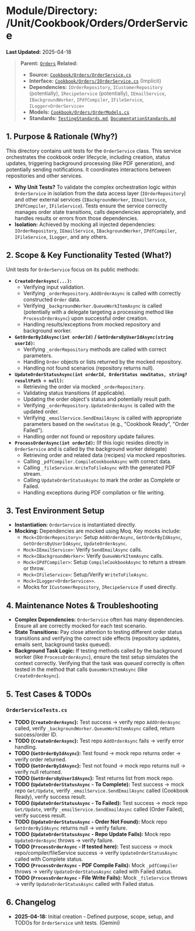 # Module/Directory: /Unit/Cookbook/Orders/OrderService

**Last Updated:** 2025-04-18

> **Parent:** [`Orders`](../README.md)
> **Related:**
> * **Source:** [`Cookbook/Orders/OrderService.cs`](../../../../../Zarichney.Server/Cookbook/Orders/OrderService.cs)
> * **Interface:** [`Cookbook/Orders/IOrderService.cs`](../../../../../Zarichney.Server/Cookbook/Orders/OrderService.cs) (Implicit)
> * **Dependencies:** `IOrderRepository`, `ICustomerRepository` (potentially), `IRecipeService` (potentially), `IEmailService`, `IBackgroundWorker`, `IPdfCompiler`, `IFileService`, `ILogger<OrderService>`
> * **Models:** [`Cookbook/Orders/OrderModels.cs`](../../../../../Zarichney.Server/Cookbook/Orders/OrderModels.cs)
> * **Standards:** [`TestingStandards.md`](../../../../../Docs/Standards/TestingStandards.md), [`DocumentationStandards.md`](../../../../../Docs/Standards/DocumentationStandards.md)

## 1. Purpose & Rationale (Why?)

This directory contains unit tests for the `OrderService` class. This service orchestrates the cookbook order lifecycle, including creation, status updates, triggering background processing (like PDF generation), and potentially sending notifications. It coordinates interactions between repositories and other services.

* **Why Unit Tests?** To validate the complex orchestration logic within `OrderService` in isolation from the data access layer (`IOrderRepository`) and other external services (`IBackgroundWorker`, `IEmailService`, `IPdfCompiler`, `IFileService`). Tests ensure the service correctly manages order state transitions, calls dependencies appropriately, and handles results or errors from those dependencies.
* **Isolation:** Achieved by mocking all injected dependencies: `IOrderRepository`, `IEmailService`, `IBackgroundWorker`, `IPdfCompiler`, `IFileService`, `ILogger`, and any others.

## 2. Scope & Key Functionality Tested (What?)

Unit tests for `OrderService` focus on its public methods:

* **`CreateOrderAsync(...)`:**
    * Verifying input validation.
    * Verifying `_orderRepository.AddOrderAsync` is called with correctly constructed `Order` data.
    * Verifying `_backgroundWorker.QueueWorkItemAsync` is called (potentially with a delegate targeting a processing method like `ProcessOrderAsync`) upon successful order creation.
    * Handling results/exceptions from mocked repository and background worker.
* **`GetOrderByIdAsync(int orderId)` / `GetOrdersByUserIdAsync(string userId)`:**
    * Verifying `_orderRepository` methods are called with correct parameters.
    * Handling `Order` objects or lists returned by the mocked repository.
    * Handling not found scenarios (repository returns null).
* **`UpdateOrderStatusAsync(int orderId, OrderStatus newStatus, string? resultPath = null)`:**
    * Retrieving the order via mocked `_orderRepository`.
    * Validating status transitions (if applicable).
    * Updating the order object's status and potentially result path.
    * Verifying `_orderRepository.UpdateOrderAsync` is called with the updated order.
    * Verifying `_emailService.SendEmailAsync` is called with appropriate parameters based on the `newStatus` (e.g., "Cookbook Ready", "Order Failed").
    * Handling order not found or repository update failures.
* **`ProcessOrderAsync(int orderId)`:** (If this logic resides directly in `OrderService` and is called by the background worker delegate)
    * Retrieving order and related data (recipes) via mocked repositories.
    * Calling `_pdfCompiler.CompileCookbookAsync` with correct data.
    * Calling `_fileService.WriteToFileAsync` with the generated PDF stream.
    * Calling `UpdateOrderStatusAsync` to mark the order as Complete or Failed.
    * Handling exceptions during PDF compilation or file writing.

## 3. Test Environment Setup

* **Instantiation:** `OrderService` is instantiated directly.
* **Mocking:** Dependencies are mocked using Moq. Key mocks include:
    * `Mock<IOrderRepository>`: Setup `AddOrderAsync`, `GetOrderByIdAsync`, `GetOrdersByUserIdAsync`, `UpdateOrderAsync`.
    * `Mock<IEmailService>`: Verify `SendEmailAsync` calls.
    * `Mock<IBackgroundWorker>`: Verify `QueueWorkItemAsync` calls.
    * `Mock<IPdfCompiler>`: Setup `CompileCookbookAsync` to return a stream or throw.
    * `Mock<IFileService>`: Setup/Verify `WriteToFileAsync`.
    * `Mock<ILogger<OrderService>>`.
    * Mocks for `ICustomerRepository`, `IRecipeService` if used directly.

## 4. Maintenance Notes & Troubleshooting

* **Complex Dependencies:** `OrderService` often has many dependencies. Ensure all are correctly mocked for each test scenario.
* **State Transitions:** Pay close attention to testing different order status transitions and verifying the correct side effects (repository updates, emails sent, background tasks queued).
* **Background Task Logic:** If testing methods called *by* the background worker (like `ProcessOrderAsync`), ensure the test setup simulates the context correctly. Verifying that the task was *queued* correctly is often tested in the method that calls `QueueWorkItemAsync` (like `CreateOrderAsync`).

## 5. Test Cases & TODOs

### `OrderServiceTests.cs`
* **TODO (`CreateOrderAsync`):** Test success -> verify repo `AddOrderAsync` called, verify `_backgroundWorker.QueueWorkItemAsync` called, return success/order ID.
* **TODO (`CreateOrderAsync`):** Test repo `AddOrderAsync` fails -> verify error handling.
* **TODO (`GetOrderByIdAsync`):** Test found -> mock repo returns order -> verify order returned.
* **TODO (`GetOrderByIdAsync`):** Test not found -> mock repo returns null -> verify null returned.
* **TODO (`GetOrdersByUserIdAsync`):** Test returns list from mock repo.
* **TODO (`UpdateOrderStatusAsync` - To Complete):** Test success -> mock repo `Get/Update`, verify `_emailService.SendEmailAsync` called (Cookbook Ready), verify success result.
* **TODO (`UpdateOrderStatusAsync` - To Failed):** Test success -> mock repo `Get/Update`, verify `_emailService.SendEmailAsync` called (Order Failed), verify success result.
* **TODO (`UpdateOrderStatusAsync` - Order Not Found):** Mock repo `GetOrderByIdAsync` returns null -> verify failure.
* **TODO (`UpdateOrderStatusAsync` - Repo Update Fails):** Mock repo `UpdateOrderAsync` throws -> verify failure.
* **TODO (`ProcessOrderAsync` - If tested here):** Test success -> mock repo/compiler/fileService success -> verify `UpdateOrderStatusAsync` called with Complete status.
* **TODO (`ProcessOrderAsync` - PDF Compile Fails):** Mock `_pdfCompiler` throws -> verify `UpdateOrderStatusAsync` called with Failed status.
* **TODO (`ProcessOrderAsync` - File Write Fails):** Mock `_fileService` throws -> verify `UpdateOrderStatusAsync` called with Failed status.

## 6. Changelog

* **2025-04-18:** Initial creation - Defined purpose, scope, setup, and TODOs for `OrderService` unit tests. (Gemini)

